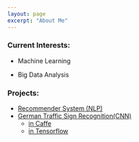 ```yaml
---
layout: page
excerpt: "About Me"
---       
```



### Current Interests:  


- Machine Learning

- Big Data Analysis 

### Projects:  
- [Recommender System (NLP)](https://san-wang.github.io/blog/Movie_Recommender/)   
- [German Traffic Sign Recognition(CNN)](https://san-wang.github.io/blog/GTSRB_Caffe/)  
  - [in Caffe](https://san-wang.github.io/blog/GTSRB_Caffe/)  
  - [in Tensorflow](https://san-wang.github.io/blog/GTSRB_Tensorflow/)  

